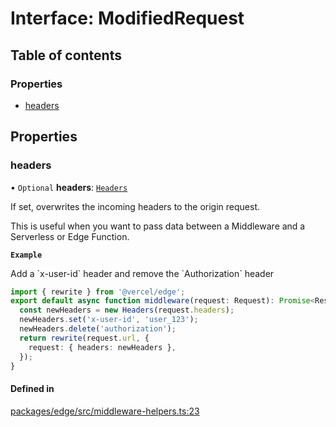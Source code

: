 # Interface: ModifiedRequest

## Table of contents

### Properties

- [headers](ModifiedRequest.md#headers)

## Properties

### headers

• `Optional` **headers**: [`Headers`](https://developer.mozilla.org/en-US/docs/Web/API/Headers)

If set, overwrites the incoming headers to the origin request.

This is useful when you want to pass data between a Middleware and a
Serverless or Edge Function.

**`Example`**

<caption>Add a `x-user-id` header and remove the `Authorization` header</caption>

```ts
import { rewrite } from '@vercel/edge';
export default async function middleware(request: Request): Promise<Response> {
  const newHeaders = new Headers(request.headers);
  newHeaders.set('x-user-id', 'user_123');
  newHeaders.delete('authorization');
  return rewrite(request.url, {
    request: { headers: newHeaders },
  });
}
```

#### Defined in

[packages/edge/src/middleware-helpers.ts:23](https://github.com/EvanNotFound/vercel/blob/main/packages/edge/src/middleware-helpers.ts#L23)
